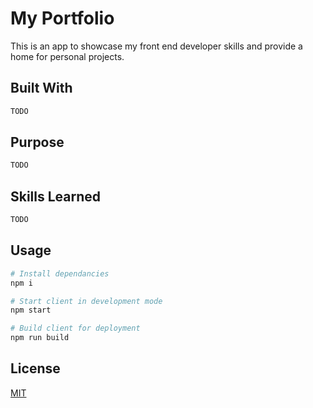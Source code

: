 # My Portfolio

This is an app to showcase my front end developer skills and provide a home for personal projects.

## Built With

```bash
TODO
```

## Purpose

```bash
TODO
```

## Skills Learned

```bash
TODO
```

## Usage

```bash
# Install dependancies
npm i

# Start client in development mode
npm start

# Build client for deployment
npm run build
```

## License

[MIT](https://choosealicense.com/licenses/mit/)

